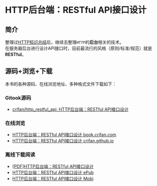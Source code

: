 # HTTP后台端：RESTful API接口设计

## 简介

整理过[HTTP知识总结](http://book.crifan.com/books/http_summary/website)后，继续去整理`HTTP`的**后台**相关的技术。  
在服务器后台进行设计API接口时，目前最流行的风格（原则/标准/规范）就是**RESTful**。

## 源码+浏览+下载

本书的各种源码、在线浏览地址、多种格式文件下载如下：

### Gitook源码

* [crifan/http\_restful\_api: HTTP后台端：RESTful API接口设计](https://github.com/crifan/http_restful_api)

### 在线浏览

* [HTTP后台端：RESTful API接口设计 book.crifan.com](http://book.crifan.com/books/http_restful_api/website)
* [HTTP后台端：RESTful API接口设计 crifan.github.io](https://crifan.github.io/http_restful_api/website)

### 离线下载阅读

* [\[PDF\]HTTP后台端：RESTful API接口设计](http://book.crifan.com/books/http_restful_api/pdf/http_restful_api.pdf)
* [HTTP后台端：RESTful API接口设计 ePub](http://book.crifan.com/books/http_restful_api/epub/http_restful_api.epub)
* [HTTP后台端：RESTful API接口设计 Mobi](http://book.crifan.com/books/http_restful_api/mobi/http_restful_api.mobi)



